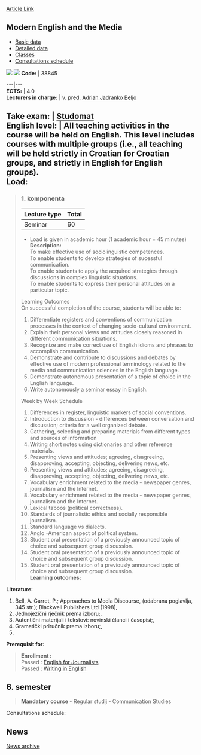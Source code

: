 [Article Link](https://www.fhs.hr/en/course/meatm)

## Modern English and the Media
  * [Basic data](https://www.fhs.hr/en/course/meatm#v1id-523803_87054_1_0 "Basic data")
  * [Detailed data](https://www.fhs.hr/en/course/meatm#v1id-523803_87054_1_1 "Detailed data")
  * [Classes](https://www.fhs.hr/en/course/meatm#v1id-523803_87054_1_2 "Classes")
  * [Consultations schedule](https://www.fhs.hr/en/course/meatm#v1id-523803_87054_1_3 "Consultations schedule")


[![](https://www.fhs.hr/img/flags/gif/hr.gif)](https://www.fhs.hr/predmet/sejumk) [![](https://www.fhs.hr/img/flags/gif/gb.gif)](https://www.fhs.hr/en/course/meatm)
**Code:** |  38845  
  
---|---  
**ECTS:** |  4.0   
**Lecturers in charge:** |  v. pred. [Adrian Jadranko Beljo](https://www.fhs.hr/staff/adrian_jadranko.beljo)   
  
**Take exam:** |  [Studomat](http://www.isvu.hr/studomat)  
**English level:** |  All teaching activities in the course will be held on English. This level includes courses with multiple groups (i.e., all teaching will be held strictly in Croatian for Croatian groups, and strictly in English for English groups).   
**Load:**  
---  
> ### 1. komponenta
> | Lecture type | Total  
> ---|---  
> Seminar | 60  
> * Load is given in academic hour (1 academic hour = 45 minutes)   
**Description:**  
> To make effective use of sociolinguistic competences.   
>  To enable students to develop strategies of sucessful communication.   
>  To enable students to apply the acquired strategies through discussions in complex linguistic situations.   
>  To enable students to express their personal attitudes on a particular topic.  
>    
>  Learning Outcomes  
>  On successful completion of the course, students will be able to:  
>  1. Differentiate registers and conventions of communication processes in the context of changing socio-cultural environment.  
>  2. Explain their personal views and attitudes closely reasoned in different communication situations.  
>  3. Recognize and make correct use of English idioms and phrases to accomplish communication.  
>  4. Demonstrate and contribute to discussions and debates by effective use of modern professional terminology related to the media and communication sciences in the English language.  
>  5. Demonstrate autonomous presentation of a topic of choice in the English language.  
>  6. Write autonomously a seminar essay in English.  
>    
>    
>  Week by Week Schedule  
>  1. Differences in register, linguistic markers of social conventions.  
>  2. Introduction to discussion - differences between conversation and discussion; criteria for a well organized debate.  
>  3. Gathering, selecting and preparing materials from different types and sources of information  
>  4. Writing short notes using dictionaries and other reference materials.  
>  5. Presenting views and attitudes; agreeing, disagreeing, disapproving, accepting, objecting, delivering news, etc.  
>  6. Presenting views and attitudes; agreeing, disagreeing, disapproving, accepting, objecting, delivering news, etc.  
>  7. Vocabulary enrichment related to the media - newspaper genres, journalism and the Internet.  
>  8. Vocabulary enrichment related to the media - newspaper genres, journalism and the Internet.  
>  9. Lexical taboos (political correctness).  
>  10. Standards of journalistic ethics and socially responsible journalism.  
>  11. Standard language vs dialects.  
>  12. Anglo -American aspect of political system.  
>  13. Student oral presentation of a previously announced topic of choice and subsequent group discussion.  
>  14. Student oral presentation of a previously announced topic of choice and subsequent group discussion.  
>  15. Student oral presentation of a previously announced topic of choice and subsequent group discussion.  
**Learning outcomes:**  

  
**Literature:**  
  1. Bell, A. Garret, P.; Approaches to Media Discourse, (odabrana poglavlja, 345 str.); Blackwell Publishers Ltd (1998), 
  2. Jednojezični rječnik prema izboru;, 
  3. Autentični materijali i tekstovi: novinski članci i časopisi;, 
  4. Gramatički priručnik prema izboru;, 
  5. 
  
**Prerequisit for:**  
> **Enrollment :**  
>  Passed : [English for Journalists](https://www.fhs.hr/en/course/efj)  
>  Passed : [Writing in English](https://www.fhs.hr/en/course/wie)  
>   
**6. semester**  
---  
> **Mandatory course** - Regular studij - Communication Studies  
>   
Consultations schedule: 


## News
[News archive](https://www.fhs.hr/en/course/meatm?@=20pxg#news_84524 "News archive")
